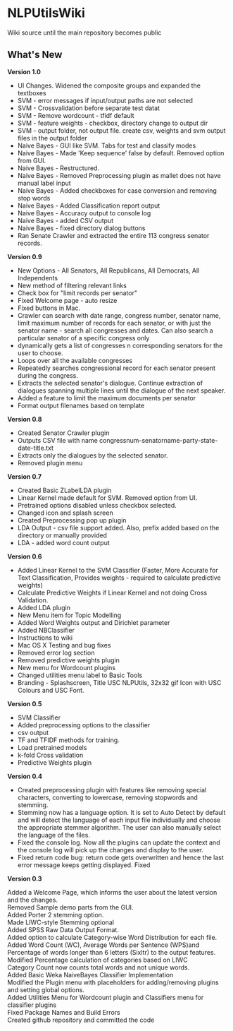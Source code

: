 NLPUtilsWiki
============
Wiki source until the main repository becomes public

## What's New

**Version 1.0**
- UI Changes. Widened the composite groups and expanded the textboxes
- SVM - error messages if input/output paths are not selected
- SVM - Crossvalidation before separate test datat
- SVM - Remove wordcount - tfidf default
- SVM - feature weights - checkbox, directory change to output dir
- SVM - output folder, not output file. create csv, weights and svm output files in the output folder
- Naive Bayes - GUI like SVM. Tabs for test and classify modes
- Naive Bayes - Made 'Keep sequence' false by default. Removed option from GUI.
- Naive Bayes - Restructured.
- Naive Bayes - Removed Preprocessing plugin as mallet does not have manual label input
- Naive Bayes - Added checkboxes for case conversion and removing stop words
- Naive Bayes - Added Classification report output
- Naive Bayes - Accuracy output to console log
- Naive Bayes - added CSV output
- Naive Bayes - fixed directory dialog buttons
- Ran Senate Crawler and extracted the entire 113 congress senator records.

**Version 0.9**
- New Options - All Senators, All Republicans, All Democrats, All Independents
- New method of filtering relevant links
- Check box for "limit records per senator"
- Fixed Welcome page - auto resize
- Fixed buttons in Mac.
- Crawler can search with date range, congress number, senator name, limit maximum number of records for each senator, or with just the senator name - search all congresses and dates. Can also search a particular senator of a specific congress only
- dynamically gets a list of congresses n corresponding senators for the user to choose.
- Loops over all the available congresses
- Repeatedly searches congressional record for each senator present during the congress.
- Extracts the selected senator's dialogue. Continue extraction of dialogues spanning multiple lines until the dialogue of the next speaker.  
- Added a feature to limit the maximum documents per senator
- Format output filenames based on template

**Version 0.8**
- Created Senator Crawler plugin 
- Outputs CSV file with name congressnum-senatorname-party-state-date-title.txt
- Extracts only the dialogues by the selected senator.
- Removed plugin menu

**Version 0.7**
- Created Basic ZLabelLDA plugin
- Linear Kernel made default for SVM. Removed option from UI.
- Pretrained options disabled unless checkbox selected.
- Changed icon and splash screen
- Created Preprocessing pop up plugin
- LDA Output - csv file support added. Also, prefix added based on the directory or manually provided
- LDA - added word count output

**Version 0.6**
- Added Linear Kernel to the SVM Classifier (Faster, More Accurate for Text Classification, Provides weights - required to calculate predictive weights)
- Calculate Predictive Weights if Linear Kernel and not doing Cross Validation.
- Added LDA plugin
- New Menu item for Topic Modelling
- Added Word Weights output and Dirichlet parameter
- Added NBClassifier
- Instructions to wiki
- Mac OS X Testing and bug fixes
- Removed error log section
- Removed predictive weights plugin
- New menu for Wordcount plugins
- Changed utilities menu label to Basic Tools
- Branding - Splashscreen, Title USC NLPUtils, 32x32 gif Icon with USC Colours and USC Font.

**Version 0.5**
- SVM Classifier
- Added preprocessing options to the classifier
- csv output
- TF and TFIDF methods for training.
- Load pretrained models
- k-fold Cross validation
- Predictive Weights plugin

**Version 0.4**
- Created preprocessing plugin with features like removing special characters, converting to lowercase, removing stopwords and stemming.
- Stemming now has a language option. It is set to Auto Detect by default and will detect the language of each input file individually and choose the appropriate stemmer algorithm. The user can also manually select the language of the files.
- Fixed the console log. Now all the plugins can update the context and the console log will pick up the changes and display to the user.
- Fixed return code bug: return code gets overwritten and hence the last error message keeps getting displayed. Fixed

**Version 0.3**

Added a Welcome Page, which informs the user about the latest version and the changes.<br/>
Removed Sample demo parts from the GUI.<br/>
Added Porter 2 stemming option.<br/>
Made LIWC-style Stemming optional<br/>
Added SPSS Raw Data Output Format.<br/>
Added option to calculate Category-wise Word Distribution for each file.<br/>
Added Word Count (WC), Average Words per Sentence (WPS)and Percentage of words longer than 6 letters (Sixltr) to the output features.<br/>
Modified Percentage calculation of categories based on LIWC<br/>
Category Count now counts total words and not unique words.<br/>
Added Basic Weka NaiveBayes Classifier Implementation<br/>
Modified the Plugin menu with placeholders for adding/removing plugins and setting global options.<br/>
Added Utilities Menu for Wordcount plugin and Classifiers menu for classifier plugins<br/>
Fixed Package Names and Build Errors<br/>
Created github repository and committed the code<br/>

